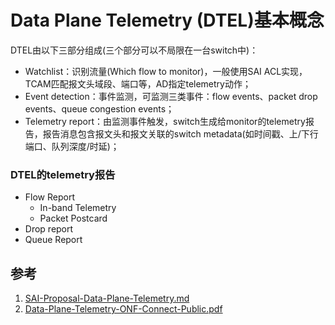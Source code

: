 # Data Plane Telemetry (DTEL)基本概念
DTEL由以下三部分组成(三个部分可以不局限在一台switch中)：
- Watchlist：识别流量(Which flow to monitor)，一般使用SAI ACL实现，TCAM匹配报文头域段、端口等，AD指定telemetry动作；
- Event detection：事件监测，可监测三类事件：flow events、packet drop events、queue congestion events；
- Telemetry report：由监测事件触发，switch生成给monitor的telemetry报告，报告消息包含报文头和报文关联的switch metadata(如时间戳、上/下行端口、队列深度/时延)；

### DTEL的telemetry报告
- Flow Report
  - In-band Telemetry
  - Packet Postcard
- Drop report
- Queue Report



## 参考
1. [SAI-Proposal-Data-Plane-Telemetry.md](https://github.com/opencomputeproject/SAI/blob/master/doc/DTEL/SAI-Proposal-Data-Plane-Telemetry.md)
2. [Data-Plane-Telemetry-ONF-Connect-Public.pdf](https://opennetworking.org/wp-content/uploads/2018/12/Data-Plane-Telemetry-ONF-Connect-Public.pdf)
